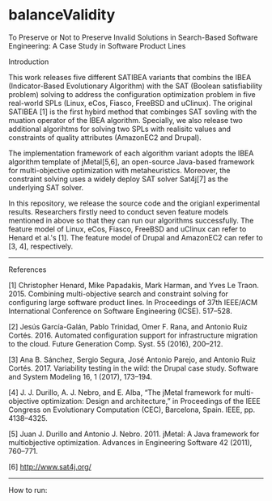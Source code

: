 # balanceValidity
To Preserve or Not to Preserve Invalid Solutions in Search-Based Software Engineering: A Case Study in Software Product Lines

Introduction

This work releases five different SATIBEA variants that combins the IBEA (Indicator-Based Evolutionary Algorithm)
with the SAT (Boolean satisfiability problem) solving to address the configuration optimization problem 
in five real-world SPLs (Linux, eCos, Fiasco, FreeBSD and uClinux). 
The original SATIBEA [1] is the first hybird method that combinges SAT sovling with the muation operator of the IBEA algorithm.
Specially, we also release two additional algorihtms for solving two SPLs
with realisitc values and constraints of quality attributes (AmazonEC2 and Drupal).

The implementation framework of each algorithm variant adopts the IBEA algorithm template
of jMetal[5,6], an open-source Java-based framework for multi-objective optimization with metaheuristics.
Moreover, the constraint solving uses a widely deploy SAT solver Sat4j[7] as the underlying SAT solver.

In this repository, we release the source code and the origianl experimental results. 
Researchers firstly need to conduct seven feature models mentioned in above so that they can run our algorithms successfully. 
The feature model of Linux, eCos, Fiasco, FreeBSD and uClinux can refer to Henard et al.'s [1].
The feature model of Drupal and AmazonEC2 can refer to [3, 4], respectively.

---------------------------------------------------------------------------------------------------------------
References

[1] Christopher Henard, Mike Papadakis, Mark Harman, and Yves Le Traon. 2015. Combining multi-objective search and constraint solving for configuring large software product lines. In Proceedings of 37th IEEE/ACM International Conference on Software Engineering (ICSE). 517–528.

[2] Jesús García-Galán, Pablo Trinidad, Omer F. Rana, and Antonio Ruiz Cortés. 2016. Automated configuration support for infrastructure migration to the cloud. Future Generation Comp. Syst. 55 (2016), 200–212.

[3] Ana B. Sánchez, Sergio Segura, José Antonio Parejo, and Antonio Ruiz Cortés. 2017. Variability testing in the wild: the Drupal case study. Software and System Modeling 16, 1 (2017), 173–194.

[4] J. J. Durillo, A. J. Nebro, and E. Alba, “The jMetal framework for multi-objective optimization: Design and architecture,” in Proceedings of the IEEE Congress on Evolutionary Computation (CEC), Barcelona, Spain. IEEE, pp. 4138–4325.

[5] Juan J. Durillo and Antonio J. Nebro. 2011. jMetal: A Java framework for multiobjective optimization. Advances in Engineering Software 42 (2011), 760–771.

[6] http://www.sat4j.org/
 




---------------------------------------------------------------------------------------------------------------


How to run:




